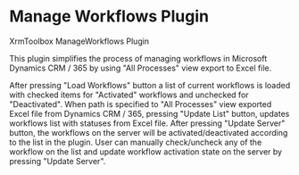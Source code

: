 # Manage Workflows Plugin
XrmToolbox ManageWorkflows Plugin

This plugin simplifies the process of managing workflows in Microsoft Dynamics CRM / 365 by using "All Processes" view export to Excel file.

After pressing "Load Workflows" button a list of current workflows is loaded with checked items for "Activated" workflows and unchecked for "Deactivated".
When path is specified to "All Processes" view exported Excel file from Dynamics CRM / 365, pressing "Update List" button, updates workflows list with statuses from Excel file.
After pressing "Update Server" button, the workflows on the server will be activated/deactivated according to the list in the plugin. 
User can manually check/uncheck any of the workflow on the list and update workflow activation state on the server by pressing "Update Server". 
